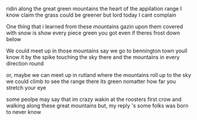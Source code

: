 ridin along the great green mountains
the heart of the appilation range
I know claim the grass could be greener
but lord today I cant complain

One thing that i learned from these mountains
gazin upon them covered with snow
is show every piece green you got
even if theres frost down below

We could meet up in those mountains
say we go to bennington town
youll know it by the spike touching the sky there
and the mountains in every direction round

or, maybe we can meet up in rutland
where the mountains roll up to the sky
we could climb to see the range there
its green nomatter how far you stretch your eye

some peolpe may say that im crazy
wakin at the roosters first crow
and walking along these great mountains
but, my reply 's some folks was born to never know

